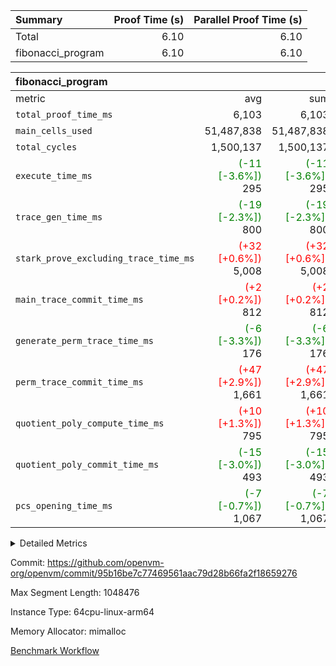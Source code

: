 | Summary | Proof Time (s) | Parallel Proof Time (s) |
|:---|---:|---:|
| Total |  6.10 |  6.10 |
| fibonacci_program |  6.10 |  6.10 |


| fibonacci_program |||||
|:---|---:|---:|---:|---:|
|metric|avg|sum|max|min|
| `total_proof_time_ms ` |  6,103 |  6,103 |  6,103 |  6,103 |
| `main_cells_used     ` |  51,487,838 |  51,487,838 |  51,487,838 |  51,487,838 |
| `total_cycles        ` |  1,500,137 |  1,500,137 |  1,500,137 |  1,500,137 |
| `execute_time_ms     ` | <span style='color: green'>(-11 [-3.6%])</span> 295 | <span style='color: green'>(-11 [-3.6%])</span> 295 | <span style='color: green'>(-11 [-3.6%])</span> 295 | <span style='color: green'>(-11 [-3.6%])</span> 295 |
| `trace_gen_time_ms   ` | <span style='color: green'>(-19 [-2.3%])</span> 800 | <span style='color: green'>(-19 [-2.3%])</span> 800 | <span style='color: green'>(-19 [-2.3%])</span> 800 | <span style='color: green'>(-19 [-2.3%])</span> 800 |
| `stark_prove_excluding_trace_time_ms` | <span style='color: red'>(+32 [+0.6%])</span> 5,008 | <span style='color: red'>(+32 [+0.6%])</span> 5,008 | <span style='color: red'>(+32 [+0.6%])</span> 5,008 | <span style='color: red'>(+32 [+0.6%])</span> 5,008 |
| `main_trace_commit_time_ms` | <span style='color: red'>(+2 [+0.2%])</span> 812 | <span style='color: red'>(+2 [+0.2%])</span> 812 | <span style='color: red'>(+2 [+0.2%])</span> 812 | <span style='color: red'>(+2 [+0.2%])</span> 812 |
| `generate_perm_trace_time_ms` | <span style='color: green'>(-6 [-3.3%])</span> 176 | <span style='color: green'>(-6 [-3.3%])</span> 176 | <span style='color: green'>(-6 [-3.3%])</span> 176 | <span style='color: green'>(-6 [-3.3%])</span> 176 |
| `perm_trace_commit_time_ms` | <span style='color: red'>(+47 [+2.9%])</span> 1,661 | <span style='color: red'>(+47 [+2.9%])</span> 1,661 | <span style='color: red'>(+47 [+2.9%])</span> 1,661 | <span style='color: red'>(+47 [+2.9%])</span> 1,661 |
| `quotient_poly_compute_time_ms` | <span style='color: red'>(+10 [+1.3%])</span> 795 | <span style='color: red'>(+10 [+1.3%])</span> 795 | <span style='color: red'>(+10 [+1.3%])</span> 795 | <span style='color: red'>(+10 [+1.3%])</span> 795 |
| `quotient_poly_commit_time_ms` | <span style='color: green'>(-15 [-3.0%])</span> 493 | <span style='color: green'>(-15 [-3.0%])</span> 493 | <span style='color: green'>(-15 [-3.0%])</span> 493 | <span style='color: green'>(-15 [-3.0%])</span> 493 |
| `pcs_opening_time_ms ` | <span style='color: green'>(-7 [-0.7%])</span> 1,067 | <span style='color: green'>(-7 [-0.7%])</span> 1,067 | <span style='color: green'>(-7 [-0.7%])</span> 1,067 | <span style='color: green'>(-7 [-0.7%])</span> 1,067 |



<details>
<summary>Detailed Metrics</summary>

| group | num_segments | keygen_time_ms | commit_exe_time_ms |
| --- | --- | --- | --- |
| fibonacci_program | 1 | 375 | 6 | 

| group | air_name | quotient_deg | interactions | constraints |
| --- | --- | --- | --- | --- |
| fibonacci_program | AccessAdapterAir<16> | 2 | 5 | 14 | 
| fibonacci_program | AccessAdapterAir<2> | 2 | 5 | 14 | 
| fibonacci_program | AccessAdapterAir<32> | 2 | 5 | 14 | 
| fibonacci_program | AccessAdapterAir<4> | 2 | 5 | 14 | 
| fibonacci_program | AccessAdapterAir<64> | 2 | 5 | 14 | 
| fibonacci_program | AccessAdapterAir<8> | 2 | 5 | 14 | 
| fibonacci_program | BitwiseOperationLookupAir<8> | 2 | 2 | 4 | 
| fibonacci_program | MemoryMerkleAir<8> | 2 | 4 | 40 | 
| fibonacci_program | PersistentBoundaryAir<8> | 2 | 3 | 6 | 
| fibonacci_program | PhantomAir | 2 | 3 | 5 | 
| fibonacci_program | Poseidon2PeripheryAir<BabyBearParameters>, 1> | 2 | 1 | 286 | 
| fibonacci_program | ProgramAir | 1 | 1 | 4 | 
| fibonacci_program | RangeTupleCheckerAir<2> | 1 | 1 | 4 | 
| fibonacci_program | VariableRangeCheckerAir | 1 | 1 | 4 | 
| fibonacci_program | VmAirWrapper<Rv32BaseAluAdapterAir, BaseAluCoreAir<4, 8> | 2 | 19 | 43 | 
| fibonacci_program | VmAirWrapper<Rv32BaseAluAdapterAir, LessThanCoreAir<4, 8> | 2 | 17 | 39 | 
| fibonacci_program | VmAirWrapper<Rv32BaseAluAdapterAir, ShiftCoreAir<4, 8> | 2 | 23 | 90 | 
| fibonacci_program | VmAirWrapper<Rv32BranchAdapterAir, BranchEqualCoreAir<4> | 2 | 11 | 25 | 
| fibonacci_program | VmAirWrapper<Rv32BranchAdapterAir, BranchLessThanCoreAir<4, 8> | 2 | 13 | 41 | 
| fibonacci_program | VmAirWrapper<Rv32CondRdWriteAdapterAir, Rv32JalLuiCoreAir> | 2 | 10 | 22 | 
| fibonacci_program | VmAirWrapper<Rv32HintStoreAdapterAir, Rv32HintStoreCoreAir> | 2 | 15 | 17 | 
| fibonacci_program | VmAirWrapper<Rv32JalrAdapterAir, Rv32JalrCoreAir> | 2 | 16 | 20 | 
| fibonacci_program | VmAirWrapper<Rv32LoadStoreAdapterAir, LoadSignExtendCoreAir<4, 8> | 2 | 18 | 33 | 
| fibonacci_program | VmAirWrapper<Rv32LoadStoreAdapterAir, LoadStoreCoreAir<4> | 2 | 17 | 38 | 
| fibonacci_program | VmAirWrapper<Rv32MultAdapterAir, DivRemCoreAir<4, 8> | 2 | 25 | 88 | 
| fibonacci_program | VmAirWrapper<Rv32MultAdapterAir, MulHCoreAir<4, 8> | 2 | 24 | 38 | 
| fibonacci_program | VmAirWrapper<Rv32MultAdapterAir, MultiplicationCoreAir<4, 8> | 2 | 19 | 26 | 
| fibonacci_program | VmAirWrapper<Rv32RdWriteAdapterAir, Rv32AuipcCoreAir> | 2 | 11 | 15 | 
| fibonacci_program | VmConnectorAir | 2 | 3 | 9 | 

| group | air_name | segment | rows | prep_cols | perm_cols | main_cols | cells |
| --- | --- | --- | --- | --- | --- | --- | --- |
| fibonacci_program | AccessAdapterAir<8> | 0 | 64 |  | 24 | 17 | 2,624 | 
| fibonacci_program | BitwiseOperationLookupAir<8> | 0 | 65,536 | 3 | 8 | 2 | 655,360 | 
| fibonacci_program | MemoryMerkleAir<8> | 0 | 256 |  | 20 | 32 | 13,312 | 
| fibonacci_program | PersistentBoundaryAir<8> | 0 | 64 |  | 12 | 20 | 2,048 | 
| fibonacci_program | PhantomAir | 0 | 2 |  | 12 | 6 | 36 | 
| fibonacci_program | Poseidon2PeripheryAir<BabyBearParameters>, 1> | 0 | 256 |  | 8 | 300 | 78,848 | 
| fibonacci_program | ProgramAir | 0 | 4,096 |  | 8 | 10 | 73,728 | 
| fibonacci_program | RangeTupleCheckerAir<2> | 0 | 524,288 | 2 | 8 | 1 | 4,718,592 | 
| fibonacci_program | VariableRangeCheckerAir | 0 | 262,144 | 2 | 8 | 1 | 2,359,296 | 
| fibonacci_program | VmAirWrapper<Rv32BaseAluAdapterAir, BaseAluCoreAir<4, 8> | 0 | 1,048,576 |  | 80 | 36 | 121,634,816 | 
| fibonacci_program | VmAirWrapper<Rv32BaseAluAdapterAir, LessThanCoreAir<4, 8> | 0 | 524,288 |  | 40 | 37 | 40,370,176 | 
| fibonacci_program | VmAirWrapper<Rv32BaseAluAdapterAir, ShiftCoreAir<4, 8> | 0 | 2 |  | 52 | 53 | 210 | 
| fibonacci_program | VmAirWrapper<Rv32BranchAdapterAir, BranchEqualCoreAir<4> | 0 | 262,144 |  | 48 | 26 | 19,398,656 | 
| fibonacci_program | VmAirWrapper<Rv32BranchAdapterAir, BranchLessThanCoreAir<4, 8> | 0 | 8 |  | 56 | 32 | 704 | 
| fibonacci_program | VmAirWrapper<Rv32CondRdWriteAdapterAir, Rv32JalLuiCoreAir> | 0 | 131,072 |  | 44 | 18 | 8,126,464 | 
| fibonacci_program | VmAirWrapper<Rv32HintStoreAdapterAir, Rv32HintStoreCoreAir> | 0 | 4 |  | 36 | 26 | 248 | 
| fibonacci_program | VmAirWrapper<Rv32JalrAdapterAir, Rv32JalrCoreAir> | 0 | 16 |  | 36 | 28 | 1,024 | 
| fibonacci_program | VmAirWrapper<Rv32LoadStoreAdapterAir, LoadStoreCoreAir<4> | 0 | 32 |  | 72 | 40 | 3,584 | 
| fibonacci_program | VmAirWrapper<Rv32RdWriteAdapterAir, Rv32AuipcCoreAir> | 0 | 16 |  | 28 | 21 | 784 | 
| fibonacci_program | VmConnectorAir | 0 | 2 | 1 | 12 | 4 | 32 | 

| group | segment | trace_gen_time_ms | total_proof_time_ms | total_cycles | total_cells | stark_prove_excluding_trace_time_ms | quotient_poly_compute_time_ms | quotient_poly_commit_time_ms | perm_trace_commit_time_ms | pcs_opening_time_ms | main_trace_commit_time_ms | main_cells_used | generate_perm_trace_time_ms | execute_time_ms |
| --- | --- | --- | --- | --- | --- | --- | --- | --- | --- | --- | --- | --- | --- | --- |
| fibonacci_program | 0 | 800 | 6,103 | 1,500,137 | 197,440,542 | 5,008 | 795 | 493 | 1,661 | 1,067 | 812 | 51,487,838 | 176 | 295 | 

</details>


Commit: https://github.com/openvm-org/openvm/commit/95b16be7c77469561aac79d28b66fa2f18659276

Max Segment Length: 1048476

Instance Type: 64cpu-linux-arm64

Memory Allocator: mimalloc

[Benchmark Workflow](https://github.com/openvm-org/openvm/actions/runs/12832293396)
